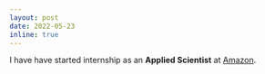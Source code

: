 ```yaml
---
layout: post
date: 2022-05-23 
inline: true
---
```


I have have started internship as an **Applied Scientist** at [Amazon](https://www.amazon.com/).  